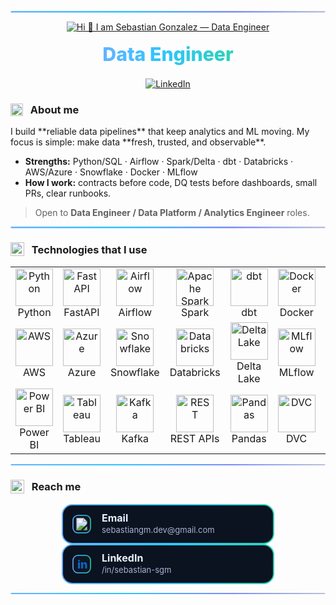 <!-- ========= HEADER ========== -->

<!-- clean gradient divider -->
<p align="center">
  <svg width="100%" height="6" viewBox="0 0 1200 6" xmlns="http://www.w3.org/2000/svg">
    <defs>
      <linearGradient id="line-grad" x1="0" y1="0" x2="1" y2="0">
        <stop offset="0%"  stop-color="#63B3FF"/>
        <stop offset="35%" stop-color="#2EC5FF"/>
        <stop offset="70%" stop-color="#7D8BFF"/>
        <stop offset="100%" stop-color="#B9C4D6"/>
      </linearGradient>
    </defs>
    <rect width="1200" height="6" rx="3" fill="url(#line-grad)"/>
  </svg>
</p>

<!-- typing header -->
<p align="center">
  <a href="https://github.com/sebastian-gm">
    <img
      src="https://readme-typing-svg.demolab.com?font=Fira+Code&size=40&duration=3000&pause=1000&color=F7F7F7&center=true&vCenter=true&repeat=true&width=720&lines=Hi+%F0%9F%91%8B+I+am+Sebastian"
      alt="Hi 👋 I am Sebastian Gonzalez — Data Engineer"
    />
  </a>
</p>

<!-- BIG gradient title -->
<p align="center">
  <svg width="100%" height="110" viewBox="0 0 1200 110" xmlns="http://www.w3.org/2000/svg">
    <defs>
      <linearGradient id="de-grad" x1="0" y1="0" x2="1" y2="0">
        <stop offset="0%"  stop-color="#63B3FF"/>
        <stop offset="46%" stop-color="#2EC5FF"/>
        <stop offset="100%" stop-color="#2AD3B6"/>
      </linearGradient>
    </defs>
    <text x="50%" y="70%" text-anchor="middle"
          font-family="Inter, Segoe UI, Roboto, Helvetica, Arial, sans-serif"
          font-size="72" font-weight="800" fill="url(#de-grad)">
      Data Engineer
    </text>
  </svg>
</p>

<p align="center">
  <a href="https://www.linkedin.com/in/sebastian-sgm/"><img alt="LinkedIn" src="https://img.shields.io/badge/LinkedIn-sebastian--sgm-0A66C2?logo=linkedin&logoColor=white"></a>
</p>

<!-- ========= ABOUT ========== -->

<h3>
  <img src="./gif.gif" width="20" height="20" style="vertical-align:-4px; margin-right:8px;" alt="about animation"/>
  About me
</h3>
I build **reliable data pipelines** that keep analytics and ML moving. My focus is simple: make data **fresh, trusted, and observable**.

- **Strengths:** Python/SQL · Airflow · Spark/Delta · dbt · Databricks · AWS/Azure · Snowflake · Docker · MLflow  
- **How I work:** contracts before code, DQ tests before dashboards, small PRs, clear runbooks.



> Open to **Data Engineer / Data Platform / Analytics Engineer** roles.

<!-- divider -->
<p align="center">
  <svg width="100%" height="6" viewBox="0 0 1200 6" xmlns="http://www.w3.org/2000/svg">
    <use href="#line-grad" />
    <defs>
      <linearGradient id="line-grad" x1="0" y1="0" x2="1" y2="0">
        <stop offset="0%"  stop-color="#63B3FF"/>
        <stop offset="35%" stop-color="#2EC5FF"/>
        <stop offset="70%" stop-color="#7D8BFF"/>
        <stop offset="100%" stop-color="#B9C4D6"/>
      </linearGradient>
    </defs>
    <rect width="1200" height="6" rx="3" fill="url(#line-grad)"/>
  </svg>
</p>


<!-- ========= TECH STACK (stable icons) ========== -->

<h3>
  <img src="./code.gif" width="22" height="22" style="vertical-align:-4px; margin-right:8px;" alt="code animation"/>
  Technologies that I use
</h3>

<table align="center">
  <tr>
    <td align="center" width="96"><img src="https://skillicons.dev/icons?i=py" width="60" height="60" alt="Python"/><br>Python</td>
    <td align="center" width="96"><img src="https://skillicons.dev/icons?i=fastapi" width="60" height="60" alt="FastAPI"/><br>FastAPI</td>
    <td align="center" width="96"><img src="https://cdn.simpleicons.org/apacheairflow/017CEE" width="60" height="60" alt="Airflow"/><br>Airflow</td>
    <td align="center" width="96"><img src="https://cdn.simpleicons.org/apachespark/E25A1C" width="60" height="60" alt="Apache Spark"/><br>Spark</td>
    <td align="center" width="96"><img src="https://cdn.simpleicons.org/dbt/FF694B" width="60" height="60" alt="dbt"/><br>dbt</td>
    <td align="center" width="96"><img src="https://skillicons.dev/icons?i=docker" width="60" height="60" alt="Docker"/><br>Docker</td>
    <td align="center" width="96"><img src="https://skillicons.dev/icons?i=postgresql" width="60" height="60" alt="PostgreSQL"/><br>PostgreSQL</td>
    <td align="center" width="96"><img src="https://skillicons.dev/icons?i=mysql" width="60" height="60" alt="MySQL"/><br>MySQL</td>
    <td align="center" width="96"><img src="https://skillicons.dev/icons?i=mongodb" width="60" height="60" alt="MongoDB"/><br>MongoDB</td>
  </tr>
  <tr>
    <td align="center" width="96"><img src="https://skillicons.dev/icons?i=aws" width="60" height="60" alt="AWS"/><br>AWS</td>
    <td align="center" width="96"><img src="https://skillicons.dev/icons?i=azure" width="60" height="60" alt="Azure"/><br>Azure</td>
    <td align="center" width="96"><img src="https://cdn.simpleicons.org/snowflake/29B5E8" width="60" height="60" alt="Snowflake"/><br>Snowflake</td>
    <td align="center" width="96"><img src="https://vectorlogo.zone/logos/databricks/databricks-icon.svg" width="60" height="60" alt="Databricks"/><br>Databricks</td>
    <td align="center" width="96"><img src="https://raw.githubusercontent.com/delta-io/delta/main/images/delta-logo.png" width="60" height="60" alt="Delta Lake"/><br>Delta Lake</td>
    <td align="center" width="96"><img src="https://cdn.simpleicons.org/mlflow/0194FE" width="60" height="60" alt="MLflow"/><br>MLflow</td>
    <td align="center" width="96"><img src="https://skillicons.dev/icons?i=githubactions" width="60" height="60" alt="GitHub Actions"/><br>GH Actions</td>
    <td align="center" width="96"><img src="https://skillicons.dev/icons?i=git" width="60" height="60" alt="Git"/><br>Git</td>
    <td align="center" width="96"><img src="https://skillicons.dev/icons?i=linux" width="60" height="60" alt="Linux"/><br>Linux</td>
  </tr>
  <tr>
    <!-- Power BI and Tableau via Simple Icons (reliable) -->
    <td align="center" width="96"><img src="https://cdn.simpleicons.org/powerbi/F2C811" width="60" height="60" alt="Power BI"/><br>Power BI</td>
    <td align="center" width="96"><img src="https://cdn.simpleicons.org/tableau/E97627" width="60" height="60" alt="Tableau"/><br>Tableau</td>
    <td align="center" width="96"><img src="https://skillicons.dev/icons?i=kafka" width="60" height="60" alt="Kafka"/><br>Kafka</td>
    <td align="center" width="96"><img src="https://techstack-generator.vercel.app/restapi-icon.svg" width="60" height="60" alt="REST"/><br>REST APIs</td>
    <td align="center" width="96"><img src="https://cdn.simpleicons.org/pandas/150458" width="60" height="60" alt="Pandas"/><br>Pandas</td>
    <td align="center" width="96"><img src="https://cdn.simpleicons.org/dvc/945DD6" width="60" height="60" alt="DVC"/><br>DVC</td>
    <td align="center" width="96"><img src="https://skillicons.dev/icons?i=bash" width="60" height="60" alt="Bash"/><br>Bash</td>
    <td align="center" width="96"><img src="https://cdn.simpleicons.org/cursor/00B2FF" width="60" height="60" alt="Cursor"/><br>Cursor</td>
    <td align="center" width="96"><img src="https://skillicons.dev/icons?i=vscode" width="60" height="60" alt="VSCode"/><br>VSCode</td>
  </tr>
</table>



<!-- ========= CONTACT ========== -->


<p align="center">
  <svg width="100%" height="6" viewBox="0 0 1200 6" xmlns="http://www.w3.org/2000/svg">
    <defs>
      <linearGradient id="contact-line" x1="0" y1="0" x2="1" y2="0">
        <stop offset="0%"  stop-color="#63B3FF"/>
        <stop offset="35%" stop-color="#2EC5FF"/>
        <stop offset="70%" stop-color="#7D8BFF"/>
        <stop offset="100%" stop-color="#B9C4D6"/>
      </linearGradient>
    </defs>
    <rect width="1200" height="6" rx="3" fill="url(#contact-line)"/>
  </svg>
</p>

<h3>
  <img src="./comm.gif" width="22" height="22" style="vertical-align:-5px; margin-right:8px;" alt="Reach me animation"/>
  Reach me
</h3>

<p align="center">

  <!-- GMAIL -->
  <a href="mailto:sebastiangm.dev@gmail.com">
    <svg width="340" height="64" viewBox="0 0 340 64" xmlns="http://www.w3.org/2000/svg">
      <defs>
        <linearGradient id="btn-grad" x1="0" y1="0" x2="1" y2="0">
          <stop offset="0%"  stop-color="#63B3FF"/>
          <stop offset="46%" stop-color="#2EC5FF"/>
          <stop offset="100%" stop-color="#2AD3B6"/>
        </linearGradient>
      </defs>
      <rect x="1" y="1" width="338" height="62" rx="16" fill="#0B1220" stroke="url(#btn-grad)" stroke-width="2"/>
      <g transform="translate(18,18)">
        <rect x="0" y="0" width="28" height="28" rx="8" fill="#0E1726" stroke="url(#btn-grad)" stroke-width="1.5"/>
        <image href="https://cdn.simpleicons.org/gmail/EA4335" x="4" y="4" width="20" height="20"/>
      </g>
      <text x="64" y="28" fill="#E6F2FF" font-size="16" font-weight="700" font-family="Inter, Segoe UI, Roboto, Helvetica, Arial">Email</text>
      <text x="64" y="46" fill="#A8B3CF" font-size="13" font-family="Inter, Segoe UI, Roboto, Helvetica, Arial">sebastiangm.dev@gmail.com</text>
    </svg>
  </a>

  <!-- LINKEDIN -->
  <a href="https://www.linkedin.com/in/sebastian-sgm/">
    <svg width="340" height="64" viewBox="0 0 340 64" xmlns="http://www.w3.org/2000/svg">
      <defs>
        <linearGradient id="btn-grad-2" x1="0" y1="0" x2="1" y2="0">
          <stop offset="0%"  stop-color="#63B3FF"/>
          <stop offset="46%" stop-color="#2EC5FF"/>
          <stop offset="100%" stop-color="#2AD3B6"/>
        </linearGradient>
      </defs>
      <rect x="1" y="1" width="338" height="62" rx="16" fill="#0B1220" stroke="url(#btn-grad-2)" stroke-width="2"/>
      <g transform="translate(18,18)">
        <rect x="0" y="0" width="28" height="28" rx="8" fill="#0E1726" stroke="url(#btn-grad-2)" stroke-width="1.5"/>
        <text x="7" y="21" font-size="18" font-weight="800" font-family="Inter, Segoe UI, Roboto, Helvetica, Arial" fill="#0A66C2">in</text>
      </g>
      <text x="64" y="28" fill="#E6F2FF" font-size="16" font-weight="700" font-family="Inter, Segoe UI, Roboto, Helvetica, Arial">LinkedIn</text>
      <text x="64" y="46" fill="#A8B3CF" font-size="13" font-family="Inter, Segoe UI, Roboto, Helvetica, Arial">/in/sebastian-sgm</text>
    </svg>
  </a>

</p>

<p align="center">
  <svg width="100%" height="6" viewBox="0 0 1200 6" xmlns="http://www.w3.org/2000/svg">
    <rect width="1200" height="6" rx="3" fill="url(#contact-line)"/>
  </svg>
</p>




<!-- ========= END ========== -->
